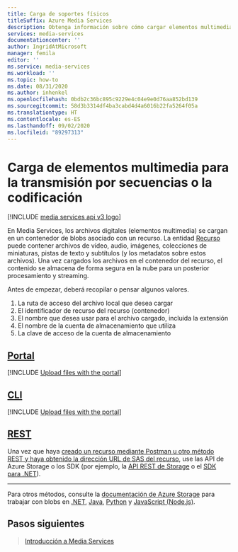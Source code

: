 ```yaml
---
title: Carga de soportes físicos
titleSuffix: Azure Media Services
description: Obtenga información sobre cómo cargar elementos multimedia para la transmisión por secuencias o la codificación.
services: media-services
documentationcenter: ''
author: IngridAtMicrosoft
manager: femila
editor: ''
ms.service: media-services
ms.workload: ''
ms.topic: how-to
ms.date: 08/31/2020
ms.author: inhenkel
ms.openlocfilehash: 0bdb2c36bc895c9229e4c04e9e0d76aa852bd139
ms.sourcegitcommit: 58d3b3314df4ba3cabd4d4a6016b22fa5264f05a
ms.translationtype: HT
ms.contentlocale: es-ES
ms.lasthandoff: 09/02/2020
ms.locfileid: "89297313"
---
```

# <a name="upload-media-for-streaming-or-encoding"></a>Carga de elementos multimedia para la transmisión por secuencias o la codificación

[!INCLUDE [media services api v3 logo](./includes/v3-hr.md)]

En Media Services, los archivos digitales (elementos multimedia) se cargan en un contenedor de blobs asociado con un recurso. La entidad [Recurso](/rest/api/media/operations/asset) puede contener archivos de vídeo, audio, imágenes, colecciones de miniaturas, pistas de texto y subtítulos (y los metadatos sobre estos archivos). Una vez cargados los archivos en el contenedor del recurso, el contenido se almacena de forma segura en la nube para un posterior procesamiento y streaming.

Antes de empezar, deberá recopilar o pensar algunos valores.

1. La ruta de acceso del archivo local que desea cargar
1. El identificador de recurso del recurso (contenedor)
1. El nombre que desea usar para el archivo cargado, incluida la extensión
1. El nombre de la cuenta de almacenamiento que utiliza
1. La clave de acceso de la cuenta de almacenamiento

## <a name="portal"></a>[Portal](#tab/portal/)

[!INCLUDE [Upload files with the portal](./includes/task-upload-file-to-asset-portal.md)]

## <a name="cli"></a>[CLI](#tab/cli/)

[!INCLUDE [Upload files with the portal](./includes/task-upload-file-to-asset-cli.md)]

## <a name="rest"></a>[REST](#tab/rest/)

Una vez que haya [creado un recurso mediante Postman u otro método REST y haya obtenido la dirección URL de SAS del recurso](how-to-create-asset.md?tabs=rest), use las API de Azure Storage o los SDK (por ejemplo, la [API REST de Storage](../../storage/common/storage-rest-api-auth.md) o el [SDK para .NET](../../storage/blobs/storage-quickstart-blobs-dotnet.md)).

---
<!-- add these to the tabs when available -->
Para otros métodos, consulte la [documentación de Azure Storage](https://docs.microsoft.com/azure/storage/blobs/) para trabajar con blobs en [.NET](https://docs.microsoft.com/azure/storage/blobs/storage-quickstart-blobs-dotnet), [Java](https://docs.microsoft.com/azure/storage/blobs/storage-quickstart-blobs-java), [Python](https://docs.microsoft.com/azure/storage/blobs/storage-quickstart-blobs-python) y [JavaScript (Node.js)](https://docs.microsoft.com/azure/storage/blobs/storage-quickstart-blobs-nodejs).

## <a name="next-steps"></a>Pasos siguientes

> [Introducción a Media Services](media-services-overview.md)
